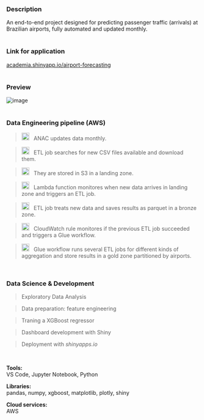 ### Description
An end-to-end project designed for predicting passenger traffic (arrivals) at Brazilian airports, fully automated and updated monthly.  
<br>  
  
### Link for application
[academia.shinyapp.io/airport-forecasting](http://academia.shinyapps.io/airport-forecasting)  
<br>  
  
### Preview
![image](https://github.com/murilogmamaral/airport-forecasting/assets/80144654/66a19f80-742b-4e65-80e5-7a71d57603a9)  
<br>  

### Data Engineering pipeline (AWS)

> <img src="https://github.com/murilogmamaral/airport-forecasting/assets/80144654/3bfd1d9a-0de2-4ada-a187-a20b2cd15c45" width="20" height="20"> &nbsp;&nbsp;ANAC updates data monthly.  

> <img src="https://github.com/murilogmamaral/airport-forecasting/assets/80144654/98d2449a-4461-4865-9007-a596e15ef215" width="20" height="20"> &nbsp;&nbsp;ETL job searches for new CSV files available and download them.

> <img src="https://github.com/murilogmamaral/airport-forecasting/assets/80144654/57f70101-6cf1-4916-93d3-724844b1fdab" width="20" height="20"> &nbsp;&nbsp;They are stored in S3 in a landing zone.

> <img src="https://github.com/murilogmamaral/airport-forecasting/assets/80144654/2fae7c96-a38d-4c7b-a046-f84c2dd24e50" width="20" height="20"> &nbsp;&nbsp;Lambda function monitores when new data arrives in landing zone and triggers an ETL job.

> <img src="https://github.com/murilogmamaral/airport-forecasting/assets/80144654/98d2449a-4461-4865-9007-a596e15ef215" width="20" height="20"> &nbsp;&nbsp;ETL job treats new data and saves results as parquet in a bronze zone.

> <img src="https://github.com/murilogmamaral/airport-forecasting/assets/80144654/86b66693-b41c-4507-b6dd-2f2389e112b2" width="20" height="20"> &nbsp;&nbsp;CloudWatch rule monitores if the previous ETL job succeeded and triggers a Glue workflow.

> <img src="https://github.com/murilogmamaral/airport-forecasting/assets/80144654/98d2449a-4461-4865-9007-a596e15ef215" width="20" height="20"> &nbsp;&nbsp;Glue workflow runs several ETL jobs for different kinds of aggregation and store results in a gold zone partitioned by airports.
<br>  
  
### Data Science & Development  

> Exploratory Data Analysis  

> Data preparation: feature engineering  

> Traning a XGBoost regressor  

> Dashboard development with Shiny  

> Deployment with _shinyapps.io_  
<br>
  
**Tools:**  
VS Code, Jupyter Notebook, Python  
  
**Libraries:**  
pandas, numpy, xgboost, matplotlib, plotly, shiny  

**Cloud services:**  
AWS

  


